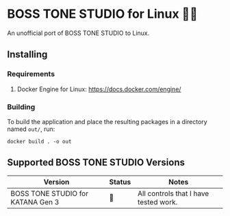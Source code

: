 # BOSS TONE STUDIO for Linux 🎸🐧

An unofficial port of BOSS TONE STUDIO to Linux.

## Installing

### Requirements

1. Docker Engine for Linux: https://docs.docker.com/engine/

### Building

To build the application and place the resulting packages in a directory named `out/`, run:

```
docker build . -o out
```

## Supported BOSS TONE STUDIO Versions

| Version                           | Status | Notes                                 |
| --------------------------------- | ------ | ------------------------------------- |
| BOSS TONE STUDIO for KATANA Gen 3 | 🚧      | All controls that I have tested work. |